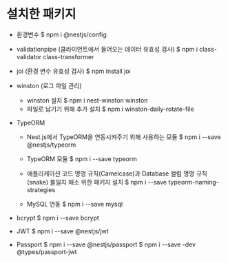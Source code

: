 # 설치한 패키지

-   환경변수
    $ npm i @nestjs/config

-   validationpipe (클라이언트에서 들어오는 데이터 유효성 검사)
    $ npm i class-validator class-transformer

-   joi (환경 변수 유효성 검사)
    $ npm install joi

-   winston (로그 파일 관리)

    -   winston 설치
        $ npm i nest-winston winston
    -   파일로 남기기 위해 추가 설치
        $ npm i winston-daily-rotate-file

-   TypeORM

    -   Nest.js에서 TypeORM을 연동시켜주기 위해 사용하는 모듈
        $ npm i --save @nestjs/typeorm

    -   TypeORM 모듈
        $ npm i --save typeorm

    -   애플리케이션 코드 명명 규칙(Camelcase)과 Database 컬럼 명명 규칙 (snake) 불일치 해소 위한 패키지 설치
        $ npm i --save typeorm-naming-strategies

    -   MySQL 연동
        $ npm i --save mysql

-   bcrypt
    $ npm i --save bcrypt

-   JWT
    $ npm i --save @nestjs/jwt

-   Passport
    $ npm i --save @nestjs/passport
    $ npm i --save -dev @types/passport-jwt
